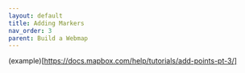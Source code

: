 ```yaml
---
layout: default
title: Adding Markers 
nav_order: 3
parent: Build a Webmap
---
```



(example)[https://docs.mapbox.com/help/tutorials/add-points-pt-3/]